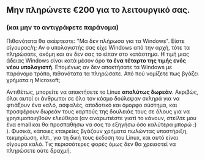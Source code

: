 

<div id="corps">

<h2>Μην πληρώνετε €200 για το λειτουργικό σας.</h2>

<h3>(και μην το αντιγράφετε παράνομα)</h3>

Πιθανότατα θα σκέφτεστε: "Μα δεν πλήρωσα για τα Windows". Είστε σίγουρος/η;
Αν ο υπολογιστής σας είχε Windows από την αρχή, τότε τα πληρώσατε, ακόμη και αν 
δεν σας το είπαν στο κατάστημα. Η τιμή μιας άδειας Windows είναι κατά μέσον όρο
<b>το ένα τέταρτο της τιμής ενός νέου υπολογιστή</b>. Επομένως αν δεν αποκτήσατε
τα Windows με παράνομο τρόπο, πιθανότατα τα πληρώσατε. Από πού νομίζετε πως βγάζει
χρήματα η Microsoft;

Αντιθέτως, μπορείτε να αποκτήσετε το Linux <b>απολύτως δωρεάν</b>. Ακριβώς, όλοι
αυτοί οι άνθρωποι σε όλο τον κόσμο δούλεψαν σκληρά για να φτιάξουν ένα καλό, ασφαλές,
αποδοτικό και όμορφο σύστημα, και προσφέρουν δωρεάν τους καρπούς της δουλειάς τους
σε όλους για να χρησιμοποιηθούν ελεύθερα (αν αναρωτιέστε γιατί το κάνουν, στείλτε μου
ένα email και θα προσπαθήσω να σας το εξηγήσω όσο καλύτερα μπορώ :) ). Φυσικά, 
κάποιες εταιρείες βγάζουν χρήματα πωλώντας υποστήριξη, τεκμηρίωση, κλπ., για τη
δική τους έκδοση του Linux, και αυτό είναι σίγουρα καλό. Τις περισσότερες φορές όμως
δεν θα χρειαστεί να πληρώσετε ούτε δραχμή.

</div>


